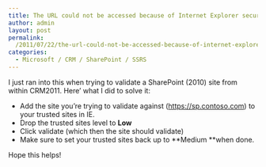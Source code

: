 ```yaml
---
title: The URL could not be accessed because of Internet Explorer security settings
author: admin
layout: post
permalink:
  /2011/07/22/the-url-could-not-be-accessed-because-of-internet-explorer-security-settings/
categories:
  - Microsoft / CRM / SharePoint / SSRS
---
```



I just ran into this when trying to validate a SharePoint (2010) site from within CRM2011. Here’ what I did to solve it:

*   Add the site you’re trying to validate against (https://sp.contoso.com) to your trusted sites in IE.
*   Drop the trusted sites level to **Low**
*   Click validate (which then the site should validate)
*   Make sure to set your trusted sites back up to **Medium **when done.

Hope this helps!
